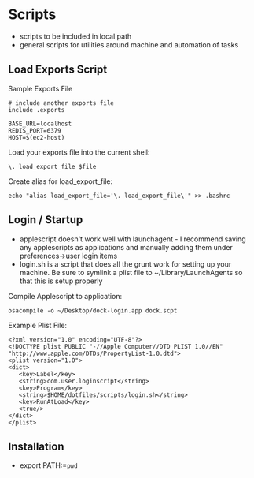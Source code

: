 Scripts
=====================

* scripts to be included in local path
* general scripts for utilities around machine and automation of tasks 

Load Exports Script
-------------------

Sample Exports File

```
# include another exports file
include .exports

BASE_URL=localhost
REDIS_PORT=6379
HOST=$(ec2-host)

```

Load your exports file into the current shell:

```
\. load_export_file $file
```

Create alias for load_export_file:

```
echo "alias load_export_file='\. load_export_file\'" >> .bashrc 

```

Login / Startup
---------------

* applescript doesn't work well with launchagent - I recommend saving any applescripts as applications and manually adding them under preferences->user login items
* login.sh is a script that does all the grunt work for setting up your machine. Be sure to symlink a plist file to ~/Library/LaunchAgents so that this is setup properly 

Compile Applescript to application:
```
osacompile -o ~/Desktop/dock-login.app dock.scpt
```

Example Plist File:
```
<?xml version="1.0" encoding="UTF-8"?>
<!DOCTYPE plist PUBLIC "-//Apple Computer//DTD PLIST 1.0//EN" "http://www.apple.com/DTDs/PropertyList-1.0.dtd">
<plist version="1.0">
<dict>
   <key>Label</key>
   <string>com.user.loginscript</string>
   <key>Program</key>
   <string>$HOME/dotfiles/scripts/login.sh</string>
   <key>RunAtLoad</key>
   <true/>
</dict>
</plist>
```


Installation
------------

* export PATH:=`pwd` 




